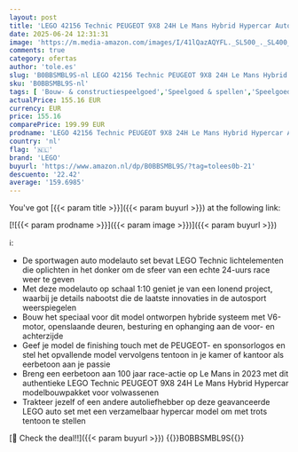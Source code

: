```yaml
---
layout: post
title: 'LEGO 42156 Technic PEUGEOT 9X8 24H Le Mans Hybrid Hypercar Auto  Iconische Racewagen Modelbouwpakket voor Volwassenen  Schaal 1:10  Verzamelbare Geavanceerde Sportwagen Set'
date: 2025-06-24 12:31:31
image: 'https://m.media-amazon.com/images/I/41lQazAQYFL._SL500_._SL400_.jpg'
comments: true
category: ofertas
author: 'tole.es'
slug: 'B0BBSMBL9S-nl LEGO 42156 Technic PEUGEOT 9X8 24H Le Mans Hybrid Hypercar...'
sku: 'B0BBSMBL9S-nl'
tags: [ 'Bouw- & constructiespeelgoed','Speelgoed & spellen','Speelgoedbouwsets','lego','🇳🇱', ]
actualPrice: 155.16 EUR
currency: EUR
price: 155.16
comparePrice: 199.99 EUR
prodname: 'LEGO 42156 Technic PEUGEOT 9X8 24H Le Mans Hybrid Hypercar Auto  Iconische Racewagen Modelbouwpakket voor Volwassenen  Schaal 1:10  Verzamelbare Geavanceerde Sportwagen Set'
country: 'nl'
flag: '🇳🇱'
brand: 'LEGO'
buyurl: 'https://www.amazon.nl/dp/B0BBSMBL9S/?tag=tolees0b-21'
descuento: '22.42'
average: '159.6985'
---
```


You've got [{{< param title >}}]({{< param buyurl >}}) at the following link:

[![{{< param prodname >}}]({{< param image >}})]({{< param buyurl >}})

ℹ️:

- De sportwagen auto modelauto set bevat LEGO Technic lichtelementen die oplichten in het donker om de sfeer van een echte 24-uurs race weer te geven
- Met deze modelauto op schaal 1:10 geniet je van een lonend project, waarbij je details nabootst die de laatste innovaties in de autosport weerspiegelen
- Bouw het speciaal voor dit model ontworpen hybride systeem met V6-motor, openslaande deuren, besturing en ophanging aan de voor- en achterzijde
- Geef je model de finishing touch met de PEUGEOT- en sponsorlogos en stel het opvallende model vervolgens tentoon in je kamer of kantoor als eerbetoon aan je passie
- Breng een eerbetoon aan 100 jaar race-actie op Le Mans in 2023 met dit authentieke LEGO Technic PEUGEOT 9X8 24H Le Mans Hybrid Hypercar modelbouwpakket voor volwassenen
- Trakteer jezelf of een andere autoliefhebber op deze geavanceerde LEGO auto set met een verzamelbaar hypercar model om met trots tentoon te stellen

[🛒 Check the deal!!]({{< param buyurl >}})
{{<world>}}B0BBSMBL9S{{</world>}}
